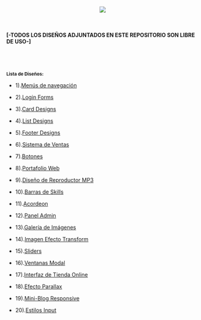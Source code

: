 <h1 align="center"><img src="https://user-images.githubusercontent.com/75953873/179404073-1c6d4d93-d32e-458b-9952-348f4c4f7be5.png"></h1>

</br>

**[-TODOS LOS DISEÑOS ADJUNTADOS EN ESTE REPOSITORIO SON LIBRE DE USO-]**

<h1 align="center"></h1>

</br>

<sub>**Lista de Diseños:**</sub>

- 1).<a href="https://github.com/R3LI4NT/proyectos-web/tree/main/Menus%20Navegaci%C3%B3n" target="_blank">Menús de navegación</a>

- 2).<a href="https://github.com/R3LI4NT/proyectos-web/tree/main/Login%20forms" target="_blank">Login Forms</a>

- 3).<a href="https://github.com/R3LI4NT/proyectos-web/tree/main/Card%20Designs" target="_blank">Card Designs</a>

- 4).<a href="https://github.com/R3LI4NT/proyectos-web/tree/main/List%20Design" target="_blank">List Designs</a>

- 5).<a href="https://github.com/R3LI4NT/proyectos-web/tree/main/Footer%20Designs" target="_blank">Footer Designs</a>

- 6).<a href="https://github.com/R3LI4NT/proyectos-web/tree/main/Sistema%20de%20Ventas" target="_blank">Sistema de Ventas</a>

- 7).<a href="https://github.com/R3LI4NT/proyectos-web/tree/main/Botones" target="_blank">Botones</a>

- 8).<a href="https://github.com/R3LI4NT/proyectos-web/tree/main/Portafolio%20Web" target="_blank">Portafolio Web</a>

- 9).<a href="https://github.com/R3LI4NT/proyectos-web/tree/main/Dise%C3%B1o%20de%20Reproductor%20MP3" target="_blank">Diseño de Reproductor MP3</a>

- 10).<a href="https://github.com/R3LI4NT/proyectos-web/tree/main/Barras%20Skills" target="_blank">Barras de Skills</a>

- 11).<a href="https://github.com/R3LI4NT/proyectos-web/tree/main/Acordeon" target="_blank">Acordeon</a>

- 12).<a href="https://github.com/R3LI4NT/proyectos-web/tree/main/Panel%20Admin" target="_blank">Panel Admin</a>

- 13).<a href="https://github.com/R3LI4NT/proyectos-web/tree/main/Galeria" target="_blank">Galería de Imágenes</a>

- 14).<a href="https://github.com/R3LI4NT/proyectos-web/tree/main/Imagen%20Efecto%20Transform">Imagen Efecto Transform</a>

- 15).<a href="https://github.com/R3LI4NT/proyectos-web/tree/main/Sliders">Sliders</a>

- 16).<a href="https://github.com/R3LI4NT/proyectos-web/tree/main/Ventanas%20Modal">Ventanas Modal</a>

- 17).<a href="https://github.com/R3LI4NT/proyectos-web/tree/main/Interfaz%20de%20Tienda%20Online">Interfaz de Tienda Online</a>

- 18).<a href="https://github.com/R3LI4NT/proyectos-web/tree/main/Efecto%20Parallax">Efecto Parallax</a>

- 19).<a href="https://github.com/R3LI4NT/proyectos-web/tree/main/Mini-Blog%20Responsive">Mini-Blog Responsive</a>

- 20).<a href="https://github.com/R3LI4NT/proyectos-web/tree/main/Estilos%20Input">Estilos Input</a>
